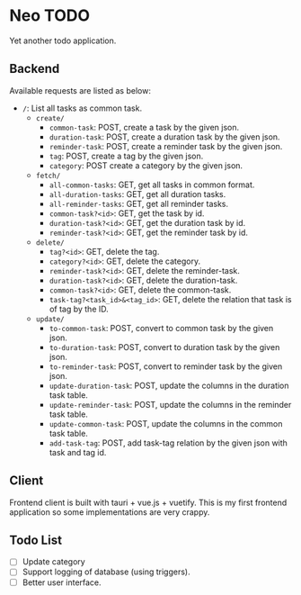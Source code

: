 # Neo TODO

Yet another todo application.

## Backend

Available requests are listed as below:

- `/`: List all tasks as common task.
  - `create/`
    - `common-task`: POST, create a task by the given json.
    - `duration-task`: POST, create a duration task by the given json.
    - `reminder-task`: POST, create a reminder task by the given json.
    - `tag`: POST, create a tag by the given json.
    - `category`: POST create a category by the given json.
  - `fetch/`
    - `all-common-tasks`: GET, get all tasks in common format.
    - `all-duration-tasks`: GET, get all duration tasks.
    - `all-reminder-tasks`: GET, get all reminder tasks.
    - `common-task?<id>`: GET, get the task by id.
    - `duration-task?<id>`: GET, get the duration task by id.
    - `reminder-task?<id>`: GET, get the reminder task by id.
  - `delete/`
    - `tag?<id>`: GET, delete the tag.
    - `category?<id>`: GET, delete the category.
    - `reminder-task?<id>`: GET, delete the reminder-task.
    - `duration-task?<id>`: GET, delete the duration-task.
    - `common-task?<id>`: GET, delete the common-task.
    - `task-tag?<task_id>&<tag_id>`: GET, delete the relation that task is of tag by the ID.
  - `update/`
    - `to-common-task`: POST, convert to common task by the given json.
    - `to-duration-task`: POST, convert to duration task by the given json.
    - `to-reminder-task`: POST, convert to reminder task by the given json.
    - `update-duration-task`: POST, update the columns in the duration task table.
    - `update-reminder-task`: POST, update the columns in the reminder task table.
    - `update-common-task`: POST, update the columns in the common task table.
    - `add-task-tag`: POST, add task-tag relation by the given json with task and tag id.

## Client

Frontend client is built with tauri + vue.js + vuetify. This is my first frontend application so some implementations are very crappy.

## Todo List

- [ ] Update category
- [ ] Support logging of database (using triggers).
- [ ] Better user interface.
